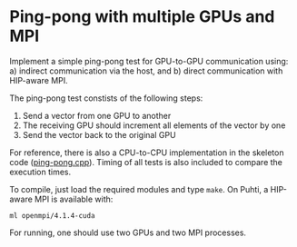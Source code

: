# Ping-pong with multiple GPUs and MPI

Implement a simple ping-pong test for GPU-to-GPU communication using:
a) indirect communication via the host, and b) direct communication with
HIP-aware MPI.

The ping-pong test constists of the following steps:
  1. Send a vector from one GPU to another
  2. The receiving GPU should increment all elements of the vector by one
  3. Send the vector back to the original GPU

For reference, there is also a CPU-to-CPU implementation in the skeleton
code ([ping-pong.cpp](ping-pong.cpp)). Timing of all tests is also included to
compare the execution times.

To compile, just load the required modules and type `make`. On Puhti, a HIP-aware MPI is
available with:
```
ml openmpi/4.1.4-cuda
```
For running, one should use two GPUs and two MPI processes.
